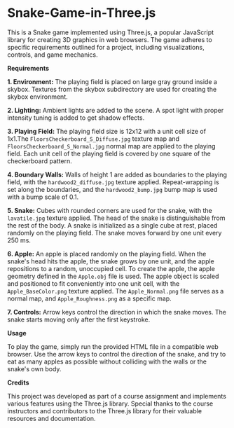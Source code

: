 # Snake-Game-in-Three.js
This is a Snake game implemented using Three.js, a popular JavaScript library for creating 3D graphics in web browsers. The game adheres to specific requirements outlined for a project, including visualizations, controls, and game mechanics.

**Requirements**

**1. Environment:** The playing field is placed on large gray ground inside a skybox. Textures from the skybox subdirectory are used for creating the skybox environment.

**2. Lighting:** Ambient lights are added to the scene. A spot light with proper intensity tuning is added to get shadow effects.

**3. Playing Field:** The playing field size is 12x12 with a unit cell size of 1x1.The `FloorsCheckerboard_S_Diffuse.jpg` texture map and `FloorsCheckerboard_S_Normal.jpg` normal map are applied to the playing field. Each unit cell of the playing field is covered by one square of the checkerboard pattern.

**4. Boundary Walls:** Walls of height 1 are added as boundaries to the playing field, with the `hardwood2_diffuse.jpg` texture applied. Repeat-wrapping is set along the boundaries, and the `hardwood2_bump.jpg` bump map is used with a bump scale of 0.1.

**5. Snake:** Cubes with rounded corners are used for the snake, with the `lavatile.jpg` texture applied. The head of the snake is distinguishable from the rest of the body. A snake is initialized as a single cube at rest, placed randomly on the playing field. The snake moves forward by one unit every 250 ms.

**6. Apple:** An apple is placed randomly on the playing field. When the snake's head hits the apple, the snake grows by one unit, and the apple repositions to a random, unoccupied cell. To create the apple, the apple geometry defined in the `Apple.obj` file is used. The apple object is scaled and positioned to fit conveniently into one unit cell, with the `Apple_BaseColor.png` texture applied. The `Apple_Normal.png` file serves as a normal map, and `Apple_Roughness.png` as a specific map.

**7. Controls:** Arrow keys control the direction in which the snake moves. The snake starts moving only after the first keystroke.

**Usage**

To play the game, simply run the provided HTML file in a compatible web browser. Use the arrow keys to control the direction of the snake, and try to eat as many apples as possible without colliding with the walls or the snake's own body.

**Credits**

This project was developed as part of a course assignment and implements various features using the Three.js library. Special thanks to the course instructors and contributors to the Three.js library for their valuable resources and documentation.
